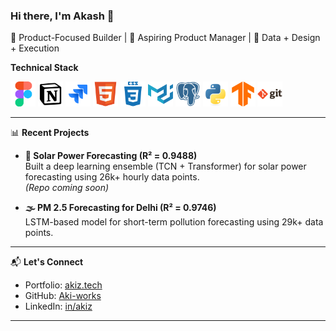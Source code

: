 ### Hi there, I'm Akash 👋  
🚀 Product-Focused Builder | 🎯 Aspiring Product Manager | 🧠 Data + Design + Execution  

**Technical Stack**
<div>
  <!-- 🧩 Design & PM Tools -->
  <img src="https://github.com/devicons/devicon/blob/master/icons/figma/figma-original.svg" title="Figma" alt="Figma" width="40" height="40"/>
  <img src="https://github.com/devicons/devicon/blob/master/icons/notion/notion-original.svg" title="Notion" alt="Notion" width="40" height="40"/>
  <img src="https://github.com/devicons/devicon/blob/master/icons/jira/jira-original.svg" title="Jira" alt="Jira" width="40" height="40"/>

  <!-- 🎨 Frontend & UI -->
  <img src="https://github.com/devicons/devicon/blob/master/icons/html5/html5-original.svg" title="HTML5" alt="HTML5" width="40" height="40"/>
  <img src="https://github.com/devicons/devicon/blob/master/icons/css3/css3-plain-wordmark.svg" title="CSS3" alt="CSS3" width="40" height="40"/>
  <img src="https://github.com/devicons/devicon/blob/master/icons/materialui/materialui-original.svg" title="Material UI" alt="Material UI" width="40" height="40"/>

  <!-- 🔧 Backend & Databases -->
  <!--img src="https://github.com/devicons/devicon/blob/master/icons/nodejs/nodejs-original-wordmark.svg" title="Node.js" alt="Node.js" width="40" height="40"/-->
  <img src="https://github.com/devicons/devicon/blob/master/icons/postgresql/postgresql-plain.svg" title="PostgreSQL" alt="PostgreSQL" width="40" height="40"/>

  <!-- 📊 Data Science & ML -->
  <img src="https://github.com/devicons/devicon/blob/master/icons/python/python-original.svg" title="Python" alt="Python" width="40" height="40"/>
  <img src="https://github.com/devicons/devicon/blob/master/icons/tensorflow/tensorflow-original.svg" title="TensorFlow" alt="TensorFlow" width="40" height="40"/>

  <!-- 🔄 Version Control -->
  <img src="https://github.com/devicons/devicon/blob/master/icons/git/git-original-wordmark.svg" title="Git" alt="Git" width="40" height="40"/>
</div>


---

📊 **Recent Projects**

- **🔋 Solar Power Forecasting (R² = 0.9488)**  
  Built a deep learning ensemble (TCN + Transformer) for solar power forecasting using 26k+ hourly data points.  
  *(Repo coming soon)*

- **🌫️ PM 2.5 Forecasting for Delhi (R² = 0.9746)**  
  LSTM-based model for short-term pollution forecasting using 29k+ data points. 

---

📬 **Let's Connect**  
- Portfolio: [akiz.tech](https://akiz.framer.website)  
- GitHub: [Aki-works](https://github.com/Aki-works)  
- LinkedIn: [in/akiz](https://linkedin.com/in/akiz) 
---
